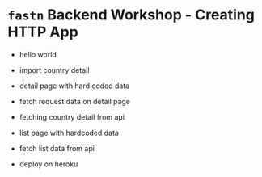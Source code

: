 # `fastn` Backend Workshop - Creating HTTP App

- hello world
- import country detail

- detail page with hard coded data
- fetch request data on detail page
- fetching country detail from api

- list page with hardcoded data
- fetch list data from api

- deploy on heroku

